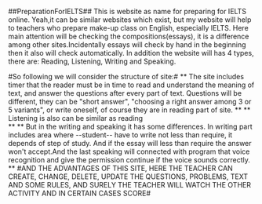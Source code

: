 ##PreparationForIELTS##
This is website as name for preparing for IELTS online. Yeah,it can be similar websites which exist, but my website will
help to teachers who prepare make-up class on English, especially IELTS. Here main attention will be checking the compositions(essays),
it is a difference among other sites.Incidentally essays will check by hand in the beginning then it also will check automatically.
In addition the website will has 4 types, there are: Reading, Listening, Writing and Speaking.
  
  #So following we will consider the structure of site:#
  **
  The site includes timer that the reader must be in time to read and understand the meaning of text, and answer the questions
   after every part of text. Questions will be different, they can be "short answer", "choosing a right answer among 3 or 5 variants",
   or write oneself, of course they are in reading part of site.
  **
  **
  Listening is also can be similar as reading  
  **
    **
    But in the writing and speaking it has some differences. In writing part includes area where --student-- have to write
    not less than require, it depends of step of study. And if the essay will less than require the answer won't accept.And 
    the last speaking will connected with program that voice recognition and give the permission continue if the voice sounds
    correctly.
    **
#AND THE ADVANTAGES OF THIS SITE, HERE THE TEACHER CAN CREATE, CHANGE, DELETE, UPDATE THE QUESTIONS, PROBLEMS, TEXT AND SOME 
RULES, AND SURELY THE TEACHER WILL WATCH THE OTHER ACTIVITY AND IN CERTAIN CASES SCORE#